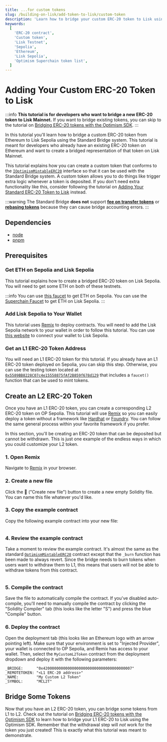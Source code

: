 ```yaml
---
title: ...for custom tokens
slug: /building-on-lisk/add-token-to-lisk/custom-token
description: 'Learn how to bridge your custom ERC-20 token to Lisk using the standard bridge.'
keywords:
  [
    'ERC-20 contract',
    'Custom token',
    'Lisk Testnet',
    'Sepolia',
    'Ethereum',
    'Lisk Sepolia',
    'Optimism Superchain token list',
  ]
---
```


# Adding Your Custom ERC-20 Token to Lisk

:::info
**This tutorial is for developers who want to bridge a new ERC-20 token to Lisk Mainnet.**
If you want to bridge existing tokens, you can skip to the tutorial on [Bridging ERC-20 tokens with the Optimism SDK](../bridge-tokens-to-lisk).
:::

In this tutorial you'll learn how to bridge a custom ERC-20 token from Ethereum to Lisk Sepolia using the Standard Bridge system.
This tutorial is meant for developers who already have an existing ERC-20 token on Ethereum and want to create a bridged representation of that token on Lisk Mainnet.

This tutorial explains how you can create a custom token that conforms to the [`IOptimismMintableERC20`](https://github.com/ethereum-optimism/optimism/blob/v1.1.4/packages/contracts-bedrock/src/universal/IOptimismMintableERC20.sol) interface so that it can be used with the Standard Bridge system.
A custom token allows you to do things like trigger extra logic whenever a token is deposited.
If you don't need extra functionality like this, consider following the tutorial on [Adding Your Standard ERC-20 Token to Lisk](./standard-token) instead.

:::warning
The Standard Bridge **does not** support [**fee on transfer tokens**](https://github.com/d-xo/weird-erc20#fee-on-transfer) or [**rebasing tokens**](https://github.com/d-xo/weird-erc20#balance-modifications-outside-of-transfers-rebasingairdrops) because they can cause bridge accounting errors.
:::

## Dependencies

*   [node](https://nodejs.org/en/)
*   [pnpm](https://pnpm.io/installation)

## Prerequisites

### Get ETH on Sepolia and Lisk Sepolia

This tutorial explains how to create a bridged ERC-20 token on Lisk Sepolia.
You will need to get some ETH on both of these testnets.

:::info
You can use [this faucet](https://sepoliafaucet.com/) to get ETH on Sepolia.
You can use the [Superchain Faucet](https://app.optimism.io/faucet?utm_source=docs) to get ETH on Lisk Sepolia.
:::

### Add Lisk Sepolia to Your Wallet

This tutorial uses [Remix](https://remix.ethereum.org) to deploy contracts.
You will need to add the Lisk Sepolia network to your wallet in order to follow this tutorial.
You can use [this website](https://chainid.link?network=op-sepolia) to connect your wallet to Lisk Sepolia.

### Get an L1 ERC-20 Token Address

You will need an L1 ERC-20 token for this tutorial.
If you already have an L1 ERC-20 token deployed on Sepolia, you can skip this step.
Otherwise, you can use the testing token located at [`0x5589BB8228C07c4e15558875fAf2B859f678d129`](https://sepolia.etherscan.io/address/0x5589BB8228C07c4e15558875fAf2B859f678d129) that includes a `faucet()` function that can be used to mint tokens.

## Create an L2 ERC-20 Token

Once you have an L1 ERC-20 token, you can create a corresponding L2 ERC-20 token on OP Sepolia.
This tutorial will use [Remix](https://remix.ethereum.org) so you can easily deploy a token without a framework like [Hardhat](https://hardhat.org) or [Foundry](https://getfoundry.sh).
You can follow the same general process within your favorite framework if you prefer.

In this section, you'll be creating an ERC-20 token that can be deposited but cannot be withdrawn.
This is just one example of the endless ways in which you could customize your L2 token.

### 1. Open Remix

Navigate to [Remix](https://remix.ethereum.org) in your browser.

### 2. Create a new file

Click the 📄 ("Create new file") button to create a new empty Solidity file.
You can name this file whatever you'd like.

### 3. Copy the example contract

Copy the following example contract into your new file:

```solidity file=<rootDir>/public/tutorials/standard-bridge-custom-token.sol#L1-L97 hash=a0b97f33ab7bff9ceb8271b8fa4fd726
```

### 4. Review the example contract

Take a moment to review the example contract.
It's almost the same as the standard [`OptimismMintableERC20`](https://github.com/ethereum-optimism/optimism/blob/v1.1.4/packages/contracts-bedrock/src/universal/OptimismMintableERC20.sol) contract except that the `_burn` function has been made to always revert.
Since the bridge needs to burn tokens when users want to withdraw them to L1, this means that users will not be able to withdraw tokens from this contract.

```solidity file=<rootDir>/public/tutorials/standard-bridge-custom-token.sol#L85-L96 hash=7c8cdadf1bec4c76dafb5552d1a593fe
```

### 5. Compile the contract

Save the file to automatically compile the contract.
If you've disabled auto-compile, you'll need to manually compile the contract by clicking the "Solidity Compiler" tab (this looks like the letter "S") and press the blue "Compile" button.

### 6. Deploy the contract

Open the deployment tab (this looks like an Ethereum logo with an arrow pointing left).
Make sure that your environment is set to "Injected Provider", your wallet is connected to OP Sepolia, and Remix has access to your wallet.
Then, select the `MyCustomL2Token` contract from the deployment dropdown and deploy it with the following parameters:

```text
_BRIDGE:      "0x4200000000000000000000000000000000000007"
_REMOTETOKEN: "<L1 ERC-20 address>"
_NAME:        "My Custom L2 Token"
_SYMBOL:      "MCL2T"
```

## Bridge Some Tokens

Now that you have an L2 ERC-20 token, you can bridge some tokens from L1 to L2.
Check out the tutorial on [Bridging ERC-20 tokens with the Optimism SDK](../bridge-tokens-to-lisk) to learn how to bridge your L1 ERC-20 to Lisk using the Optimism SDK.
Remember that the withdrawal step will *not* work for the token you just created!
This is exactly what this tutorial was meant to demonstrate.